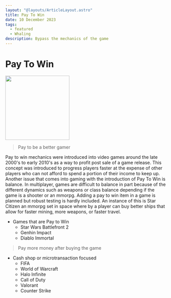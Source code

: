 ```yaml
---
layout: "@layouts/ArticleLayout.astro"
title: Pay To Win
date: 10 December 2023
tags:
  - featured
  - Whaling
description: Bypass the mechanics of the game
---
```


# Pay To Win

<img src = "https://pbs-prod.linustechtips.com/monthly_2022_07/397694888_LTTWHALELANWallpapers_LightMode.png.de7bcc0df128e3982b7aeb7e1c707f69.png" height ="200">

> Pay to be a better gamer

Pay to win mechanics were introduced into video games around the late 2000's to early 2010's as a way to profit post sale of a game release. This concept was introduced to progress players faster at the expense of other players who can not afford to spend a portion of their income to keep up. Another issue that comes into gaming with the introduction of Pay To Win is balance. In multiplayer, games are difficult to balance in part because of the different dynamics such as weapons or class balance depending if the game is a shooter or an mmorpg. Adding a pay to win item in a game is planned but robust testing is hardly included. An instance of this is Star Citizen an mmorpg set in space where by a player can buy better ships that allow for faster mining, more weapons, or faster travel.

* Games that are Pay to Win
    * Star Wars Battlefront 2
    * Genhin Impact
    * Diablo Immortal

> Pay more money after buying the game

* Cash shop or microtransaction focused
    * FIFA
    * World of Warcraft
    * Halo Infinite
    * Call of Duty
    * Valorant
    * Counter Strike